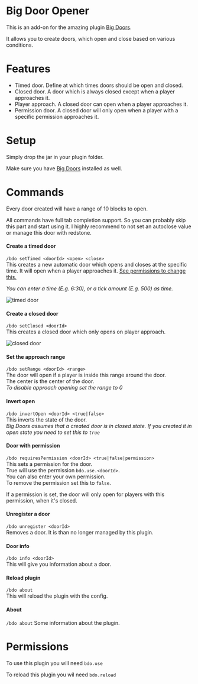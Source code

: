 # Big Door Opener

This is an add-on for the amazing plugin [Big Doors](https://www.spigotmc.org/resources/big-doors.58669/).

It allows you to create doors, which open and close based on various conditions.


# Features
* Timed door. Define at which times doors should be open and closed.
* Closed door. A door which is always closed except when a player approaches it.
* Player approach. A closed door can open when a player approaches it.
* Permission door. A closed door will only open when a player with a specific permission approaches it.

# Setup
Simply drop the jar in your plugin folder.

Make sure you have [Big Doors](https://www.spigotmc.org/resources/big-doors.58669/) installed as well.

# Commands

Every door created will have a range of 10 blocks to open.

All commands have full tab completion support. So you can probably skip this part and start using it.
I highly recommend to not set an autoclose value or manage this door with redstone.

#### Create a timed door
`/bdo setTimed <doorId> <open> <close>`  
This creates a new automatic door which opens and closes at the specific time.
It will open when a player approaches it. [See permissions to change this.](#Door-with-permission)

*You can enter a time (E.g. 6:30), or a tick amount (E.g. 500) as time.*

![timed door](http://chojo.u.catgirlsare.sexy/OJikflxg.gif)

#### Create a closed door
`/bdo setClosed <doorId>`  
This creates a closed door which only opens on player approach.

![closed door](http://chojo.u.catgirlsare.sexy/vtvJ5gPK.gif)

#### Set the approach range
`/bdo setRange <doorId> <range>`  
The door will open if a player is inside this range around the door.  
The center is the center of the door.  
*To disable approach opening set the range to 0*

#### Invert open
`/bdo invertOpen <doorId> <true|false>`  
This inverts the state of the door.  
*Big Doors assumes that a created door is in closed state. If you created it in open state you need to set this to `true`*

#### Door with permission
`/bdo requiresPermission <doorId> <true|false|permission>`  
This sets a permission for the door.  
True will use the permission `bdo.use.<doorId>`.  
You can also enter your own permission.  
To remove the permission set this to `false`.  

If a permission is set, the door will only open for players with this permission, when it's closed.

#### Unregister a door
`/bdo unregister <doorId>`  
Removes a door. It is than no longer managed by this plugin.

#### Door info
`/bdo info <doorId>`  
This will give you information about a door.

#### Reload plugin
`/bdo about`  
This will reload the plugin with the config.

#### About
`/bdo about`
Some information about the plugin.

# Permissions

To use this plugin you will need `bdo.use`

To reload this plugin you wil need `bdo.reload`
